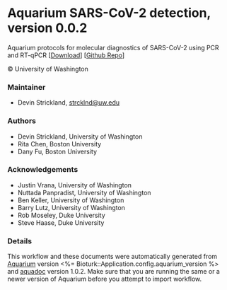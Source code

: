 # Aquarium SARS-CoV-2 detection, version 0.0.2

Aquarium protocols for molecular diagnostics of SARS-CoV-2 using PCR and RT-qPCR [[Download](aq-covid19-test.aq)] [[Github Repo](https://github.com/klavinslab/aq-covid19-test)]

&copy; University of Washington


### Maintainer
- Devin Strickland, <strcklnd@uw.edu>

### Authors
  - Devin Strickland, University of Washington
  - Rita Chen, Boston University
  - Dany Fu, Boston University

### Acknowledgements
  - Justin Vrana, University of Washington
  - Nuttada Panpradist, University of Washington
  - Ben Keller, University of Washington
  - Barry Lutz, University of Washington
  - Rob Moseley, Duke University
  - Steve Haase, Duke University

### Details
This workflow and these documents were automatically generated from
[Aquarium](http://www.aquarium.bio) version <%= Bioturk::Application.config.aquarium_version %> and
[aquadoc](https://github.com/klavinslab/aquadoc) version 1.0.2.
Make sure that you are running the same or a newer version of Aquarium before you attempt to
import workflow.
